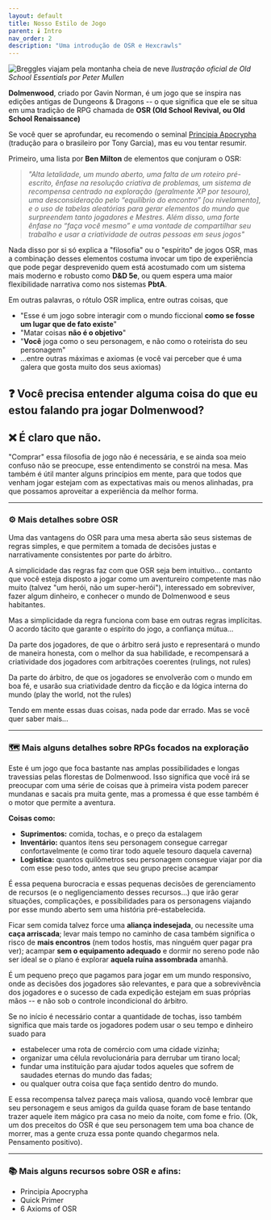 ```yaml
---
layout: default
title: Nosso Estilo de Jogo
parent: 🕯️ Intro
nav_order: 2
description: "Uma introdução de OSR e Hexcrawls"
---
```


![Breggles viajam pela montanha cheia de neve](https://necroticgnome.com/cdn/shop/products/ClassicFantasyReferee_sScreen-DeluxeEditionThreePanel-Outside.png?v=1588090769&width=1946)
*Ilustração oficial de Old School Essentials por Peter Mullen*

**Dolmenwood**, criado por Gavin Norman, é um jogo que se inspira nas edições antigas de Dungeons & Dragons -- o que significa que ele se situa em uma tradição de RPG chamada de **OSR (Old School Revival, ou Old School Renaissance)**

Se você quer se aprofundar, eu recomendo o seminal [Principia Apocrypha](https://amarcelo.itch.io/principia-apochrypha-em-portugus) (tradução para o brasileiro por Tony Garcia), mas eu vou tentar resumir.

Primeiro, uma lista por **Ben Milton** de elementos que conjuram o OSR: 

> _"Alta letalidade, um mundo aberto, uma falta de um roteiro pré-escrito, ênfase na resolução criativa de problemas, um sistema de recompensa centrado na exploração (geralmente XP por tesouro), uma desconsideração pelo “equilíbrio do encontro” [ou nivelamento], e o uso de tabelas aleatórias para gerar elementos do mundo que surpreendem tanto jogadores e Mestres. Além disso, uma forte ênfase no “faça você mesmo” e uma vontade de compartilhar seu trabalho e usar a criatividade de outras pessoas em seus jogos"_

Nada disso por si só explica a "filosofia" ou o "espírito" de jogos OSR, mas a combinação desses elementos costuma invocar um tipo de experiência que pode pegar desprevenido quem está acostumado com um sistema mais moderno e robusto como **D&D 5e**, ou quem espera uma maior flexibilidade narrativa como nos sistemas **PbtA**.

Em outras palavras, o rótulo OSR implica, entre outras coisas, que 

+ "Esse é um jogo sobre interagir com o mundo ficcional **como se fosse um lugar que de fato existe**"
+ "Matar coisas **não é o objetivo**"
+ "**Você** joga como o seu personagem, e não como o roteirista do seu personagem"
+ ...entre outras máximas e axiomas (e você vai perceber que é uma galera que gosta muito dos seus axiomas)

## ❓ Você precisa entender alguma coisa do que eu estou falando pra jogar Dolmenwood?

## ❌ É claro que não.  

"Comprar" essa filosofia de jogo não é necessária, e se ainda soa meio confuso não se preocupe, esse entendimento se constrói na mesa. Mas também é útil manter alguns princípios em mente, para que todos que venham jogar estejam com as expectativas mais ou menos alinhadas, pra que possamos aproveitar a experiência da melhor forma.

---

### ⚙️ Mais detalhes sobre OSR

Uma das vantagens do OSR para uma mesa aberta são seus sistemas de regras simples, e que permitem a tomada de decisões justas e narrativamente consistentes por parte do árbitro. 

A simplicidade das regras faz com que OSR seja bem intuitivo... contanto que você esteja disposto a jogar como um aventureiro competente mas não muito (talvez "um herói, não um super-herói"), interessado em sobreviver, fazer algum dinheiro, e conhecer o mundo de Dolmenwood e seus habitantes. 

Mas a simplicidade da regra funciona com base em outras regras implícitas. O acordo tácito que garante o espírito do jogo, a confiança mútua...

Da parte dos jogadores, de que o árbitro será justo e representará o mundo de maneira honesta, com o melhor da sua habilidade, e recompensará a criatividade dos jogadores com arbitrações coerentes (rulings, not rules)

Da parte do árbitro, de que os jogadores se envolverão com o mundo em boa fé, e usarão sua criatividade dentro da ficção e da lógica interna do mundo (play the world, not the rules)

Tendo em mente essas duas coisas, nada pode dar errado. Mas se você quer saber mais...

---

### 🗺️ Mais alguns detalhes sobre RPGs focados na exploração

Este é um jogo que foca bastante nas amplas possibilidades e longas travessias pelas florestas de Dolmenwood. Isso significa que você irá se preocupar com uma série de coisas que 
à primeira vista podem parecer mundanas e sacais pra muita gente, mas a promessa é que esse também é o motor que permite a aventura. 

**Coisas como:**

+ **Suprimentos:** comida, tochas, e o preço da estalagem
+ **Inventário:** quantos itens seu personagem consegue carregar confortavelmente (e como tirar todo aquele tesouro daquela caverna)
+ **Logística:** quantos quilômetros seu personagem consegue viajar por dia com esse peso todo, antes que seu grupo precise acampar

É essa pequena burocracia e essas pequenas decisões de gerenciamento de recursos (e o negligenciamento desses recursos...) que irão gerar situações, complicações, e possibilidades para os personagens viajando por esse mundo aberto sem uma história pré-estabelecida.

Ficar sem comida talvez force uma **aliança indesejada**, ou necessite uma **caça arriscada**; levar mais tempo no caminho de casa também significa o risco de **mais encontros** (nem todos hostis, mas ninguém quer pagar pra ver); acampar **sem o equipamento adequado** e dormir no sereno pode não ser ideal se o plano é explorar **aquela ruína assombrada** amanhã.

É um pequeno preço que pagamos para jogar em um mundo responsivo, onde as decisões dos jogadores são relevantes, e para que a sobrevivência dos jogadores e o sucesso de cada expedição estejam em suas próprias mãos -- e não sob o controle incondicional do árbitro.

Se no início é necessário contar a quantidade de tochas, isso também significa que mais tarde os jogadores podem usar o seu tempo e dinheiro suado para 

+ estabelecer uma rota de comércio com uma cidade vizinha;
+ organizar uma célula revolucionária para derrubar um tirano local;
+ fundar uma instituição para ajudar todos aqueles que sofrem de saudades eternas do mundo das fadas;
+ ou qualquer outra coisa que faça sentido dentro do mundo. 

E essa recompensa talvez pareça mais valiosa, quando você lembrar que seu personagem e seus amigos da guilda quase foram de base tentando trazer aquele item mágico pra casa no meio da noite, com fome e frio. (Ok, um dos preceitos do OSR é que seu personagem tem uma boa chance de morrer, mas a gente cruza essa ponte quando chegarmos nela. Pensamento positivo).

---

### 📚 Mais alguns recursos sobre OSR e afins:

+ Principia Apocrypha
+ Quick Primer
+ 6 Axioms of OSR
